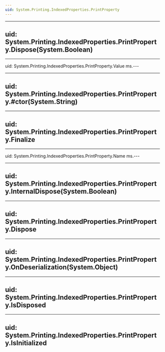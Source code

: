 ```yaml
---
uid: System.Printing.IndexedProperties.PrintProperty
---
```


---
uid: System.Printing.IndexedProperties.PrintProperty.Dispose(System.Boolean)
---

---
uid: System.Printing.IndexedProperties.PrintProperty.Value
ms.---

---
uid: System.Printing.IndexedProperties.PrintProperty.#ctor(System.String)
---

---
uid: System.Printing.IndexedProperties.PrintProperty.Finalize
---

---
uid: System.Printing.IndexedProperties.PrintProperty.Name
ms.---

---
uid: System.Printing.IndexedProperties.PrintProperty.InternalDispose(System.Boolean)
---

---
uid: System.Printing.IndexedProperties.PrintProperty.Dispose
---

---
uid: System.Printing.IndexedProperties.PrintProperty.OnDeserialization(System.Object)
---

---
uid: System.Printing.IndexedProperties.PrintProperty.IsDisposed
---

---
uid: System.Printing.IndexedProperties.PrintProperty.IsInitialized
---
